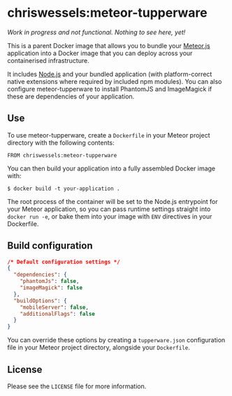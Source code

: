 # chriswessels:meteor-tupperware

*Work in progress and not functional. Nothing to see here, yet!*

This is a parent Docker image that allows you to bundle your [Meteor.js](https://www.meteor.com) application into a Docker image that you can deploy across your containerised infrastructure.

It includes [Node.js](https://nodejs.org/) and your bundled application (with platform-correct native extensions where required by included npm modules). You can also configure meteor-tupperware to install PhantomJS and ImageMagick if these are dependencies of your application.

## Use

To use meteor-tupperware, create a `Dockerfile` in your Meteor project directory with the following contents:

    FROM chriswessels:meteor-tupperware

You can then build your application into a fully assembled Docker image with:

    $ docker build -t your-application .

The root process of the container will be set to the Node.js entrypoint for your Meteor application, so you can pass runtime settings straight into `docker run -e`, or bake them into your image with `ENV` directives in your Dockerfile.

## Build configuration

```json
/* Default configuration settings */
{
  "dependencies": {
    "phantomJs": false,
    "imageMagick": false
  },
  "buildOptions": {
    "mobileServer": false,
    "additionalFlags": false
  }
}
```

You can override these options by creating a `tupperware.json` configuration file in your Meteor project directory, alongside your `Dockerfile`.

## License

Please see the `LICENSE` file for more information.
